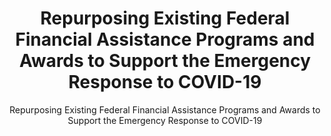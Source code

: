 ---
layout: resources-landing
title: "Repurposing Existing Federal Financial Assistance Programs and Awards to Support the Emergency Response to COVID-19"
subtitle: "Repurposing Existing Federal Financial Assistance Programs and Awards to Support the Emergency Response to COVID-19"
external_link: https://www.whitehouse.gov/wp-content/uploads/2020/04/M-20-20.pdf
filters: federal-financial-assistance memorandum omb 2020
---